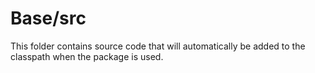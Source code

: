 # Base/src

This folder contains source code that will automatically be added to the classpath when
the package is used.
